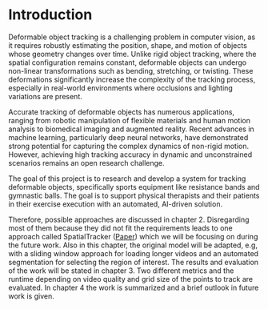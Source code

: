 # Introduction

Deformable object tracking is a challenging problem in computer vision, as it requires robustly estimating the position, shape, and motion of objects whose geometry changes over time. Unlike rigid object tracking, where the spatial configuration remains constant, deformable objects can undergo non-linear transformations such as bending, stretching, or twisting. These deformations significantly increase the complexity of the tracking process, especially in real-world environments where occlusions and lighting variations are present.

Accurate tracking of deformable objects has numerous applications, ranging from robotic manipulation of flexible materials and human motion analysis to biomedical imaging and augmented reality. Recent advances in machine learning, particularly deep neural networks, have demonstrated strong potential for capturing the complex dynamics of non-rigid motion. However, achieving high tracking accuracy in dynamic and unconstrained scenarios remains an open research challenge.

The goal of this project is to research and develop a system for tracking deformable objects, specifically sports equipment like resistance bands and gymnastic balls. The goal is to support physical therapists and their patients in their exercise execution with an automated, AI-driven solution.

Therefore, possible approaches are discussed in chapter 2. Disregarding most of them because they did not fit the requirements leads to one approach called SpatialTracker ([Paper](https://arxiv.org/abs/2404.04319)) which we will be focusing on during the future work. Also in this chapter, the original model will be adapted, e.g, with a sliding window approach for loading longer videos and an automated segmentation for selecting the region of interest. The results and evaluation of the work will be stated in chapter 3. Two different metrics and the runtime depending on video quality and grid size of the points to track are evaluated. In chapter 4 the work is summarized and a brief outlook in future work is given.
